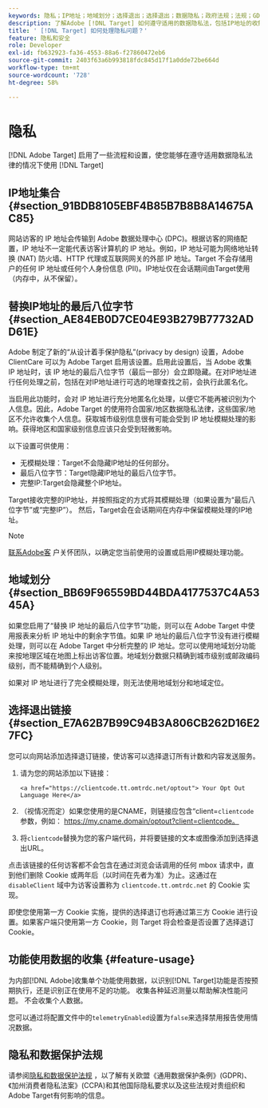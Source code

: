 ```yaml
---
keywords: 隐私；IP地址；地域划分；选择退出；选择退出；数据隐私；政府法规；法规；GDPR;CCPA
description: 了解Adobe [!DNL Target] 如何遵守适用的数据隐私法，包括IP地址的收集和处理以及选择退出说明。
title: ' [!DNL Target] 如何处理隐私问题？'
feature: 隐私和安全
role: Developer
exl-id: fb632923-fa36-4553-88a6-f27860472eb6
source-git-commit: 2403f63a6b993818fdc845d17f1a0dde72be664d
workflow-type: tm+mt
source-wordcount: '728'
ht-degree: 58%

---
```


# 隐私

[!DNL Adobe Target] 启用了一些流程和设置，使您能够在遵守适用数据隐私法律的情况下使用 [!DNL Target]

## IP地址集合 {#section_91BDB8105EBF4B85B7B8B8A14675AC85}

网站访客的 IP 地址会传输到 Adobe 数据处理中心 (DPC)。根据访客的网络配置，IP 地址不一定能代表访客计算机的 IP 地址。例如，IP 地址可能为网络地址转换 (NAT) 防火墙、HTTP 代理或互联网网关的外部 IP 地址。Target 不会存储用户的任何 IP 地址或任何个人身份信息 (PII)。IP地址仅在会话期间由Target使用（内存中，从不保留）。

## 替换IP地址的最后八位字节 {#section_AE84EB0D7CE04E93B279B77732ADD61E}

Adobe 制定了新的“从设计着手保护隐私”(privacy by design) 设置，Adobe ClientCare 可以为 Adobe Target 启用该设置。启用此设置后，当 Adobe 收集 IP 地址时，该 IP 地址的最后八位字节（最后一部分）会立即隐藏。在对IP地址进行任何处理之前，包括在对IP地址进行可选的地理查找之前，会执行此匿名化。

当启用此功能时，会对 IP 地址进行充分地匿名化处理，以便它不能再被识别为个人信息。因此，Adobe Target 的使用符合国家/地区数据隐私法律，这些国家/地区不允许收集个人信息。获取城市级别信息很有可能会受到 IP 地址模糊处理的影响。获得地区和国家级别信息应该只会受到轻微影响。

以下设置可供使用：

* 无模糊处理：Target不会隐藏IP地址的任何部分。
* 最后八位字节：Target隐藏IP地址的最后八位字节。
* 完整IP:Target会隐藏整个IP地址。

Target接收完整的IP地址，并按照指定的方式将其模糊处理（如果设置为“最后八位字节”或“完整IP”）。 然后，Target会在会话期间在内存中保留模糊处理的IP地址。

>[!NOTE]
>
>[联系Adobe客](/help/cmp-resources-and-contact-information.md#reference_ACA3391A00EF467B87930A450050077C) 户关怀团队，以确定您当前使用的设置或启用IP模糊处理功能。

## 地域划分 {#section_BB69F96559BD44BDA4177537C4A5345A}

如果您启用了“替换 IP 地址的最后八位字节”功能，则可以在 Adobe Target 中使用报表来分析 IP 地址中的剩余字节值。如果 IP 地址的最后八位字节没有进行模糊处理，则可以在 Adobe Target 中分析完整的 IP 地址。您可以使用地域划分功能来按地理区域在地图上标出访客位置。地域划分数据只精确到城市级别或邮政编码级别，而不能精确到个人级别。

如果对 IP 地址进行了完全模糊处理，则无法使用地域划分和地域定位。

## 选择退出链接 {#section_E7A62B7B99C94B3A806CB262D16E27FC}

您可以向网站添加选择退订链接，使访客可以选择退订所有计数和内容发送服务。

1. 请为您的网站添加以下链接：

   `<a href="https://clientcode.tt.omtrdc.net/optout"> Your Opt Out Language Here</a>`

1. （视情况而定）如果您使用的是CNAME，则链接应包含“client=`clientcode`参数，例如：
https://my.cname.domain/optout?client=clientcode。

1. 将`clientcode`替换为您的客户端代码，并将要链接的文本或图像添加到选择退出URL。

点击该链接的任何访客都不会包含在通过浏览会话调用的任何 mbox 请求中，直到他们删除 Cookie 或两年后（以时间在先者为准）为止。这通过在 `disableClient` 域中为访客设置称为 `clientcode.tt.omtrdc.net` 的 Cookie 实现。

即使您使用第一方 Cookie 实施，提供的选择退订也将通过第三方 Cookie 进行设置。如果客户端只使用第一方 Cookie，则 Target 将会检查是否设置了选择退订 Cookie。

## 功能使用数据的收集 {#feature-usage}

为内部[!DNL Adobe]收集单个功能使用数据，以识别[!DNL Target]功能是否按预期执行，还是识别正在使用不足的功能。 收集各种延迟测量以帮助解决性能问题。 不会收集个人数据。

您可以通过将配置文件中的`telemetryEnabled`设置为`false`来选择禁用报告使用情况数据。

## 隐私和数据保护法规

请参阅[隐私和数据保护法规](/help/c-implementing-target/c-considerations-before-you-implement-target/c-privacy/cmp-privacy-and-general-data-protection-regulation.md) ，以了解有关欧盟《通用数据保护条例》(GDPR)、《加州消费者隐私法案》(CCPA)和其他国际隐私要求以及这些法规对贵组织和Adobe Target有何影响的信息。
